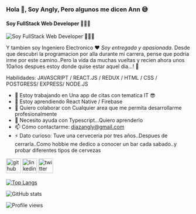 ### Hola 👋, Soy **Angly**, Pero algunos me dicen Ann  😅
#### Soy FullStack Web Developer 👨🏻‍💻 
![Soy FullStack Web Developer 👨🏻‍💻 ](https://mujermexico.com/wp-content/uploads/2020/08/Vida-Geek-66744.gif)

Y tambien soy Ingeniero Electronico ❤️ *Soy entregada y apasionada*.
Desde que descubri la programacion por alla durante mi carrera, pense que podria irme por este camino..Pero la vida da muchas vueltas y recien ahora unos 10años despues estoy donde quise estar aquel dia...!  🥳

Habilidades: JAVASCRIPT / REACT.JS / REDUX / HTML / CSS / POSTGRESS/ EXPRESS/ NODE.JS

- 🔭 Estoy trabajando en Una app de citas con tematica IT 😎 
- 🌱 Estoy aprendiendo React Native / Firebase 
- 👯 Quiero colaborar con Cualquier area que me permita desarrollarme profesionalmente 
- 🤔 Necesito ayuda con Typescript...Quiero aprenderlo 
- 📫 Cómo contactarme: diazangly@gmail.com 
- ⚡ Dato curioso: Tuve una cerveceria por tres años..Despues de cerrarla..Como hobbie me dedico a conocer un bar cada sabado..y probar diferentes tipos de cervezas 


[<img src='https://cdn.jsdelivr.net/npm/simple-icons@3.0.1/icons/github.svg' alt='github' height='40'>](https://github.com/angly22)  [<img src='https://cdn.jsdelivr.net/npm/simple-icons@3.0.1/icons/linkedin.svg' alt='linkedin' height='40'>](https://www.linkedin.com/in/anglydiazjimenez/)   [<img src='https://cdn.jsdelivr.net/npm/simple-icons@3.0.1/icons/twitter.svg' alt='twitter' height='40'>](https://twitter.com/anglybeer)  

[![Top Langs](https://github-readme-stats.vercel.app/api/top-langs/?username=angly22)](https://github.com/anuraghazra/github-readme-stats)

![GitHub stats](https://github-readme-stats.vercel.app/api?username=angly22&show_icons=true)  

![Profile views](https://gpvc.arturio.dev/angly22)  
